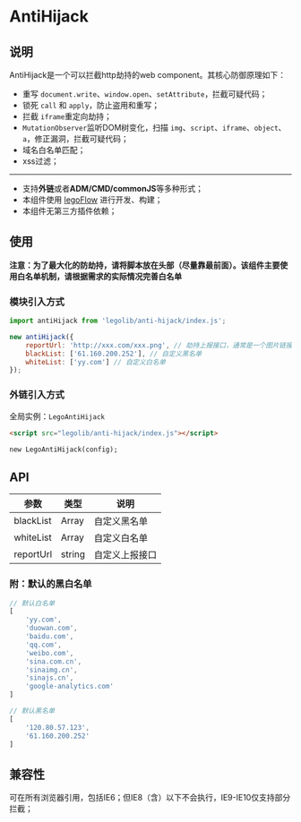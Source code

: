# AntiHijack

## 说明

AntiHijack是一个可以拦截http劫持的web component。其核心防御原理如下：

* 重写 `document.write`、`window.open`、`setAttribute`，拦截可疑代码；
* 锁死 `call` 和 `apply`，防止盗用和重写；
* 拦截 `iframe`重定向劫持；
* `MutationObserver`监听DOM树变化，扫描 `img`、`script`、`iframe`、`object`、`a`，修正漏洞，拦截可疑代码；
* 域名白名单匹配；
* xss过滤；

----

* 支持**外链**或者**ADM/CMD/commonJS**等多种形式；
* 本组件使用 [legoFlow](https://legoflow.com/) 进行开发、构建；
* 本组件无第三方插件依赖；

## 使用

**注意：为了最大化的防劫持，请将脚本放在头部（尽量靠最前面）。该组件主要使用白名单机制，请根据需求的实际情况完善白名单**

### 模块引入方式

````javascript
import antiHijack from 'legolib/anti-hijack/index.js';

new antiHijack({
    reportUrl: 'http://xxx.com/xxx.png', // 劫持上报接口，通常是一个图片链接
    blackList: ['61.160.200.252'], // 自定义黑名单
    whiteList: ['yy.com'] // 自定义白名单
});
````

### 外链引入方式

全局实例：`LegoAntiHijack`

```html
<script src="legolib/anti-hijack/index.js"></script>

new LegoAntiHijack(config);
```

## API

|参数|类型|说明|
| ------| ------ | ------ |
|blackList|Array|自定义黑名单|
|whiteList|Array|自定义白名单|
|reportUrl|string|自定义上报接口|


### 附：默认的黑白名单

````javascript
// 默认白名单
[
    'yy.com',
    'duowan.com',
    'baidu.com',
    'qq.com',
    'weibo.com',
    'sina.com.cn',
    'sinaimg.cn',
    'sinajs.cn',
    'google-analytics.com'
]

// 默认黑名单
[
    '120.80.57.123',
    '61.160.200.252'
]
````

## 兼容性

可在所有浏览器引用，包括IE6；但IE8（含）以下不会执行，IE9-IE10仅支持部分拦截；

